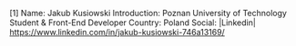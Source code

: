 [1]
Name: Jakub Kusiowski
Introduction: Poznan University of Technology Student & Front-End Developer
Country: Poland
Social: |Linkedin| https://www.linkedin.com/in/jakub-kusiowski-746a13169/